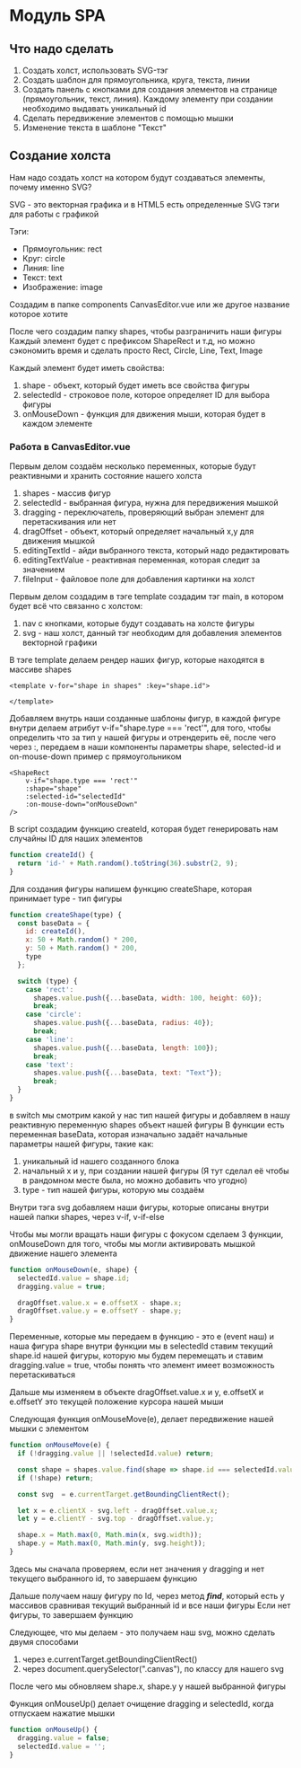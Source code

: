 # Модуль SPA

## Что надо сделать
1. Создать холст, использовать SVG-тэг
2. Создать шаблон для прямоугольника, круга, текста, линии
3. Создать панель с кнопками для создания элементов на странице (прямоугольник, текст, линия). Каждому элементу при создании необходимо выдавать уникальный id
4. Сделать передвижение элементов с помощью мышки
5. Изменение текста в шаблоне "Текст"

## Создание холста
Нам надо создать холст на котором будут создаваться элементы, почему именно SVG?

SVG - это векторная графика и в HTML5 есть определенные SVG тэги для работы с графикой

Тэги:
- Прямоугольник: rect
- Круг: circle
- Линия: line
- Текст: text
- Изображение: image

Создадим в папке components CanvasEditor.vue или же другое название которое хотите

После чего создадим папку shapes, чтобы разграничить наши фигуры
Каждый элемент будет с префиксом ShapeRect и т.д, но можно сэкономить время и сделать просто Rect, Circle, Line, Text, Image

Каждый элемент будет иметь свойства:
1. shape - объект, который будет иметь все свойства фигуры
2. selectedId - строковое поле, которое определяет ID для выбора фигуры
3. onMouseDown - функция для движения мыши, которая будет в каждом элементе

### Работа в CanvasEditor.vue

Первым делом создаём несколько переменных, которые будут реактивными и хранить состояние нашего холста
1. shapes - массив фигур
2. selectedId - выбранная фигура, нужна для передвижения мышкой
3. dragging - переключатель, проверяющий выбран элемент для перетаскивания или нет
4. dragOffset - объект, который определяет начальный x,y для движения мышкой
5. editingTextId - айди выбранного текста, который надо редактировать
6. editingTextValue - реактивная переменная, которая следит за значением
7. fileInput - файловое поле для добавления картинки на холст

Первым делом создадим в тэге template создадим тэг main, в котором будет всё что связанно с холстом:
1. nav с кнопками, которые будут создавать на холсте фигуры
2. svg - наш холст, данный тэг необходим для добавления элементов векторной графики

В тэге template делаем рендер наших фигур, которые находятся в массиве shapes
```vue
<template v-for="shape in shapes" :key="shape.id">
  
</template>
```
Добавляем внутрь наши созданные шаблоны фигур, в каждой фигуре внутри делаем атрибут v-if="shape.type === 'rect'", для того, чтобы определить что за тип у нашей фигуры и отрендерить её, после чего через :, передаем в наши компоненты параметры shape, selected-id и on-mouse-down
пример с прямоугольником
```vue
<ShapeRect
    v-if="shape.type === 'rect'"
    :shape="shape"
    :selected-id="selectedId"
    :on-mouse-down="onMouseDown"
/>
```

В script создадим функцию createId, которая будет генерировать нам случайны ID для наших элементов
```js 
function createId() {
  return 'id-' + Math.random().toString(36).substr(2, 9);
}
```

Для создания фигуры напишем функцию createShape, которая принимает type - тип фигуры

```js
function createShape(type) {
  const baseData = {
    id: createId(),
    x: 50 + Math.random() * 200,
    y: 50 + Math.random() * 200,
    type
  };

  switch (type) {
    case 'rect':
      shapes.value.push({...baseData, width: 100, height: 60});
      break;
    case 'circle':
      shapes.value.push({...baseData, radius: 40});
      break;
    case 'line':
      shapes.value.push({...baseData, length: 100});
      break;
    case 'text':
      shapes.value.push({...baseData, text: "Text"});
      break;
  }
}
```

в switch мы смотрим какой у нас тип нашей фигуры и добавляем в нашу реактивную переменную shapes объект нашей фигуры
В функции есть переменная baseData, которая изначально задаёт начальные параметры нашей фигуры, такие как:
1. уникальный id нашего созданного блока
2. начальный x и y, при создании нашей фигуры (Я тут сделал её чтобы в рандомном месте была, но можно добавить что угодно)
3. type - тип нашей фигуры, которую мы создаём

Внутри тэга svg добавляем наши фигуры, которые описаны внутри нашей папки shapes, через v-if, v-if-else

Чтобы мы могли вращать наши фигуры c фокусом сделаем 3 функции, onMouseDown для того, чтобы мы могли активировать мышкой движение нашего элемента
```js
function onMouseDown(e, shape) {
  selectedId.value = shape.id;
  dragging.value = true;

  dragOffset.value.x = e.offsetX - shape.x;
  dragOffset.value.y = e.offsetY - shape.y;
}
```
Переменные, которые мы передаем в функцию - это e (event наш) и наша фигура shape
внутри функции мы в selectedId ставим текущий shape.id нашей фигуры, которую мы будем перемещать и ставим dragging.value = true, чтобы понять что элемент имеет возможность перетаскиваться

Дальше мы изменяем в объекте dragOffset.value.x и y, e.offsetX и e.offsetY это текущей положение курсора нашей мыши

Следующая функция onMouseMove(e), делает передвижение нашей мышки с элементом
```js
function onMouseMove(e) {
  if (!dragging.value || !selectedId.value) return;

  const shape = shapes.value.find(shape => shape.id === selectedId.value)
  if (!shape) return;

  const svg  = e.currentTarget.getBoundingClientRect();

  let x = e.clientX - svg.left - dragOffset.value.x;
  let y = e.clientY - svg.top - dragOffset.value.y;

  shape.x = Math.max(0, Math.min(x, svg.width));
  shape.y = Math.max(0, Math.min(y, svg.height));
}
```
Здесь мы сначала проверяем, если нет значения у dragging и нет текущего выбранного id, то завершаем функцию

Дальше получаем нашу фигуру по Id, через метод ***find***, который есть у массивов сравнивая текущий выбранный id и все наши фигуры
Если нет фигуры, то завершаем функцию

Следующее, что мы делаем - это получаем наш svg, можно сделать двумя способами
1. через e.currentTarget.getBoundingClientRect()
2. через document.querySelector(".canvas"), по классу для нашего svg

После чего мы обновляем shape.x, shape.y у нашей выбранной фигуры

Функция onMouseUp() делает очищение dragging и selectedId, когда отпускаем нажатие мышки
```js
function onMouseUp() {
  dragging.value = false;
  selectedId.value = '';
}
```



